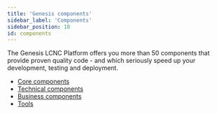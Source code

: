 ```yaml
---
title: 'Genesis components'
sidebar_label: 'Components'
sidebar_position: 10
id: components
---
```



The Genesis LCNC Platform offers you more than 50 components that provide proven quality code - and which seriously speed up your development, testing and deployment.

- [Core components](/getting-started/pre-built-components/core-components/) 
- [Technical components](/getting-started/pre-built-components/technical-components/)
- [Business components](/getting-started/pre-built-components/business-components/)
- [Tools](/getting-started/pre-built-components/tools-components/)

